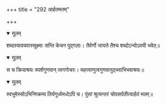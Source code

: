 +++
title = "292 आर्हतमतम्"

+++


<details open><summary>मूलम्</summary>

शब्दस्यावयवास्सूक्ष्माः सन्ति केचन पुद्गलाः। तैर्वर्णो जायते तैश्च शब्दोऽन्योऽवयी भवेत्॥
</details>



<details open><summary>मूलम्</summary>

स च क्रियाश्रयः स्पर्शगुणवान् त्वगगोचरः। महत्त्वाणुत्वगुणवानुद्भवाभिभवाश्रयः॥
</details>



<details open><summary>मूलम्</summary>

स्वभूमेस्सोऽभिनिष्क्रम्य तिर्यगूर्ध्वमधोऽपि च। पुंसां श्रुत्यन्तरं चोपसर्पतीत्यार्हतं मतम्॥
</details>

